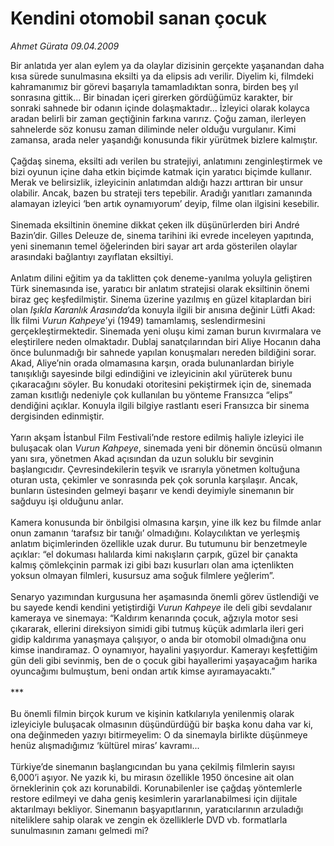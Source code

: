 # Kendini otomobil sanan çocuk

*Ahmet Gürata 09.04.2009*

<div class="taraf_structure_2col_1zq">
<div class="margen_n">



 <p>Bir anlatıda yer alan eylem ya da olaylar dizisinin gerçekte yaşanandan daha kısa sürede sunulmasına eksilti ya da elipsis adı verilir. Diyelim ki, filmdeki kahramanımız bir görevi başarıyla tamamladıktan sonra, birden beş yıl sonrasına gittik... Bir binadan içeri girerken gördüğümüz karakter, bir sonraki sahnede bir odanın içinde dolaşmaktadır... İzleyici olarak kolayca aradan belirli bir zaman geçtiğinin farkına varırız. Çoğu zaman, ilerleyen sahnelerde söz konusu zaman diliminde neler olduğu vurgulanır. Kimi zamansa, arada neler yaşandığı konusunda fikir yürütmek bizlere kalmıştır. <br/><br/>Çağdaş sinema, eksilti adı verilen bu stratejiyi, anlatımını zenginleştirmek ve bizi oyunun içine daha etkin biçimde katmak için yaratıcı biçimde kullanır. Merak ve belirsizlik, izleyicinin anlatımdan aldığı hazzı arttıran bir unsur olabilir. Ancak, bazen bu strateji ters tepebilir. Aradığı yanıtları zamanında alamayan izleyici ‘ben artık oynamıyorum’ deyip, filme olan ilgisini kesebilir. <br/><br/>Sinemada eksiltinin önemine dikkat çeken ilk düşünürlerden biri André Bazin’dir. Gilles Deleuze de, sinema tarihini iki evrede inceleyen yapıtında, yeni sinemanın temel öğelerinden biri sayar art arda gösterilen olaylar arasındaki bağlantıyı zayıflatan eksiltiyi. <br/><br/>Anlatım dilini eğitim ya da taklitten çok deneme-yanılma yoluyla geliştiren Türk sinemasında ise, yaratıcı bir anlatım stratejisi olarak eksiltinin önemi biraz geç keşfedilmiştir. Sinema üzerine yazılmış en güzel kitaplardan biri olan <i>Işıkla Karanlık Arasında</i>’da konuyla ilgili bir anısına değinir Lütfi Akad: İlk filmi <i>Vurun Kahpeye</i>’yi (1949) tamamlamış, seslendirmesini gerçekleştirmektedir. Sinemada yeni oluşu kimi zaman burun kıvırmalara ve eleştirilere neden olmaktadır. Dublaj sanatçılarından biri Aliye Hocanın daha önce bulunmadığı bir sahnede yapılan konuşmaları nereden bildiğini sorar. Akad, Aliye’nin orada olmamasına karşın, orada bulunanlardan biriyle tanışıklığı sayesinde bilgi edindiğini ve izleyicinin akıl yürüterek bunu çıkaracağını söyler. Bu konudaki otoritesini pekiştirmek için de, sinemada zaman kısıtlığı nedeniyle çok kullanılan bu yönteme Fransızca “elips” dendiğini açıklar. Konuyla ilgili bilgiye rastlantı eseri Fransızca bir sinema dergisinden edinmiştir. <br/><br/>Yarın akşam İstanbul Film Festivali’nde restore edilmiş haliyle izleyici ile buluşacak olan <i>Vurun Kahpeye</i>, sinemada yeni bir dönemin öncüsü olmanın yanı sıra, yönetmen Akad açısından da uzun soluklu bir sevginin başlangıcıdır. Çevresindekilerin teşvik ve ısrarıyla yönetmen koltuğuna oturan usta, çekimler ve sonrasında pek çok sorunla karşılaşır. Ancak, bunların üstesinden gelmeyi başarır ve kendi deyimiyle sinemanın bir sağduyu işi olduğunu anlar. <br/><br/>Kamera konusunda bir önbilgisi olmasına karşın, yine ilk kez bu filmde anlar onun zamanın ‘tarafsız bir tanığı’ olmadığını. Kolaycılıktan ve yerleşmiş anlatım biçimlerinden özellikle uzak durur. Bu tutumunu bir benzetmeyle açıklar: “el dokuması halılarda kimi nakışların çarpık, güzel bir çanakta kalmış çömlekçinin parmak izi gibi bazı kusurları olan ama içtenlikten yoksun olmayan filmleri, kusursuz ama soğuk filmlere yeğlerim”. <br/><br/>Senaryo yazımından kurgusuna her aşamasında önemli görev üstlendiği ve bu sayede kendi kendini yetiştirdiği <i>Vurun Kahpeye</i> ile deli gibi sevdalanır kameraya ve sinemaya: “Kaldırım kenarında çocuk, ağzıyla motor sesi çıkararak, ellerini direksiyon simidi gibi tutmuş küçük adımlarla ileri geri gidip kaldırıma yanaşmaya çalışıyor, o anda bir otomobil olmadığına onu kimse inandıramaz. O oynamıyor, hayalini yaşıyordur. Kamerayı keşfettiğim gün deli gibi sevinmiş, ben de o çocuk gibi hayallerimi yaşayacağım harika oyuncağımı bulmuştum, beni ondan artık kimse ayıramayacaktı.” <br/><br/>*** <br/><br/>Bu önemli filmin birçok kurum ve kişinin katkılarıyla yenilenmiş olarak izleyiciyle buluşacak olmasının düşündürdüğü bir başka konu daha var ki, ona değinmeden yazıyı bitirmeyelim: O da sinemayla birlikte düşünmeye henüz alışmadığımız ‘kültürel miras’ kavramı... <br/><br/>Türkiye’de sinemanın başlangıcından bu yana çekilmiş filmlerin sayısı 6,000’i aşıyor. Ne yazık ki, bu mirasın özellikle 1950 öncesine ait olan örneklerinin çok azı korunabildi. Korunabilenler ise çağdaş yöntemlerle restore edilmeyi ve daha geniş kesimlerin yararlanabilmesi için dijitale aktarılmayı bekliyor. Sinemanın başyapıtlarının, yaratıcılarının arzuladığı niteliklere sahip olarak ve zengin ek özelliklerle DVD vb. formatlarla sunulmasının zamanı gelmedi mi?</p>
<br/>
<br/>
<br/>



<br/>


<div id="taraf_not">
</div>

</div>


</div>

